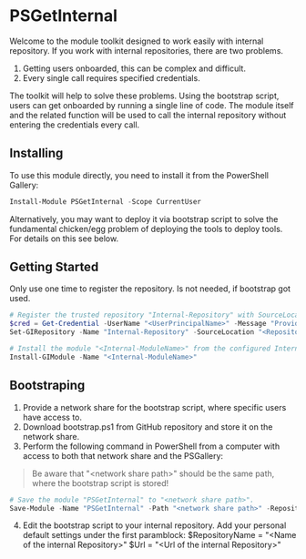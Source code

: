 ﻿# PSGetInternal

Welcome to the module toolkit designed to work easily with internal repository.
If you work with internal repositories, there are two problems.

1. Getting users onboarded, this can be complex and difficult.
2. Every single call requires specified credentials.

The toolkit will help to solve these problems. 
Using the bootstrap script, users can get onboarded by running a single line of code.
The module itself and the related function will be used to call the internal repository without entering the credentials every call.    

## Installing

To use this module directly, you need to install it from the PowerShell Gallery:

```powershell
Install-Module PSGetInternal -Scope CurrentUser
```

Alternatively, you may want to deploy it via bootstrap script to solve the fundamental chicken/egg problem of deploying the tools to deploy tools.
For details on this see below.

## Getting Started

Only use one time to register the repository.
Is not needed, if bootstrap got used.

```powershell
# Register the trusted repository "Internal-Repository" with SourceLocation "<Repository-URL>". And generate a config and credential file.
$cred = Get-Credential -UserName "<UserPrincipalName>" -Message "Provide PAT used to authenticate to the internal PowerShell Gallery"
Set-GIRepository -Name "Internal-Repository" -SourceLocation "<Repository-URL>" -InstallationPolicy "Trusted" -Credential $cred
```

```powershell
# Install the module "<Internal-ModuleName>" from the configured Internal-Repository repository.
Install-GIModule -Name "<Internal-ModuleName>"
```

## Bootstraping

1. Provide a network share for the bootstrap script, where specific users have access to.
2. Download bootstrap.ps1 from GitHub repository and store it on the network share.
3. Perform the following command in PowerShell from a computer with access to both that network share and the PSGallery:
    
> Be aware that "&lt;network share path&gt;" should be the same path, where the bootstrap script is stored!

```powershell
# Save the module "PSGetInternal" to "<network share path>".
Save-Module -Name "PSGetInternal" -Path "<network share path>" -Repository "PSGallery"
```
    
4. Edit the bootstrap script to your internal repository. Add your personal default settings under the first paramblock:
    $RepositoryName = "&lt;Name of the internal Repository&gt;"
    $Url = "&lt;Url of the internal Repository&gt;"
